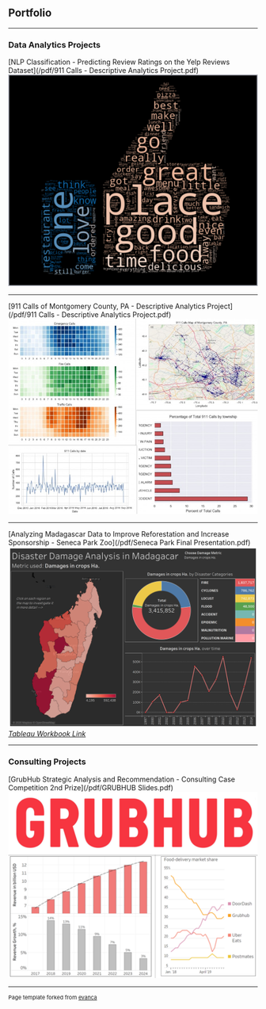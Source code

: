 ## Portfolio

---

### Data Analytics Projects

[NLP Classification - Predicting Review Ratings on the Yelp Reviews Dataset](/pdf/911 Calls - Descriptive Analytics Project.pdf)
<img src="images/wordcloud_image2.png?raw=true"/>

---
[911 Calls of Montgomery County, PA - Descriptive Analytics Project](/pdf/911 Calls - Descriptive Analytics Project.pdf)
<img src="images/reseized_collage.jpg?raw=true"/>

---
[Analyzing Madagascar Data to Improve Reforestation and Increase Sponsorship - Seneca Park Zoo](/pdf/Seneca Park Final Presentation.pdf)
<img src="images/Disaster_Damage_2.png?raw=true"/>
*[Tableau Workbook Link](https://public.tableau.com/profile/ilia.isaikin#!/vizhome/SenecaParkZoo-MadagascarDisasterAnalysis/Disaster_Damage_2)*

---

### Consulting Projects

[GrubHub Strategic Analysis and Recommendation - Consulting Case Competition 2nd Prize](/pdf/GRUBHUB Slides.pdf)
<img src="images/grubhub_collage.png?raw=true"/>

---
<p style="font-size:11px">Page template forked from <a href="https://github.com/evanca/quick-portfolio">evanca</a></p>
<!-- Remove above link if you don't want to attibute -->
